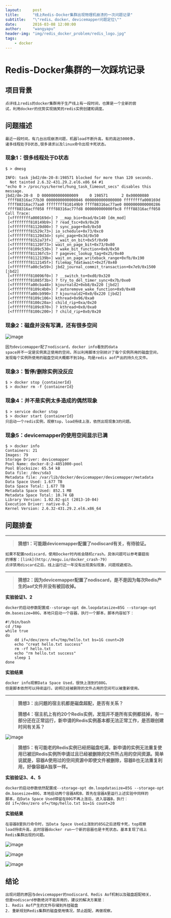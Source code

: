 ```yaml
---
layout:     post
title:      "线上Redis-Docker集群出现物理机崩溃的一次问题记录"
subtitle:   "\"redis、docker、devicemapper问题定位\""
date:       2016-03-08 12:00:00
author:     "wangyapu"
header-img: "img/redis_docker_problem/redis_logo.jpg"
tags:
    - docker
---
```


# Redis-Docker集群的一次踩坑记录

## 项目背景

    点评线上redis的docker集群用于生产线上有一段时间，也算是一个全新的尝
    试，利用docker的优势实现搞笑的redis实例创建和调度。
    
## 问题描述

    最近一段时间，有几台出现崩溃问题，机器load不断升高，有的高达5000多，
    诸多线程处于D状态,很多请求以及linux命令出现卡死状态。

### 现象1：很多线程处于D状态

    $ > dmesg

    INFO: task jbd2/dm-20-8:198571 blocked for more than 120 seconds.
      Not tainted 2.6.32-431.29.2.el6.x86_64 #1
    "echo 0 > /proc/sys/kernel/hung_task_timeout_secs" disables this message.
    jbd2/dm-20-8  D 0000000000000009     0 198571      2 0x00000080
     ffff88316ac77b30 0000000000000046 0000000000000000 ffffffffa000169d
     ffff88316ac77aa0 ffffffff810149b9 ffff88316ac77ae0 0000000000000286
     ffff88316acff058 ffff88316ac77fd8 000000000000fbc8 ffff88316acff058
    Call Trace:
     [<ffffffffa000169d>] ? __map_bio+0xad/0x140 [dm_mod]
     [<ffffffff810149b9>] ? read_tsc+0x9/0x20
     [<ffffffff81120d00>] ? sync_page+0x0/0x50
     [<ffffffff81529c73>] io_schedule+0x73/0xc0
     [<ffffffff81120d3d>] sync_page+0x3d/0x50
     [<ffffffff8152a73f>] __wait_on_bit+0x5f/0x90
     [<ffffffff81120f73>] wait_on_page_bit+0x73/0x80
     [<ffffffff8109c530>] ? wake_bit_function+0x0/0x50
     [<ffffffff81136fc5>] ? pagevec_lookup_tag+0x25/0x40
     [<ffffffff8112139b>] wait_on_page_writeback_range+0xfb/0x190
     [<ffffffff8112145f>] filemap_fdatawait+0x2f/0x40
     [<ffffffffa00c5e59>] jbd2_journal_commit_transaction+0x7e9/0x1500 [jbd2]
     [<ffffffff810096f0>] ? __switch_to+0xd0/0x320
     [<ffffffff81085f3b>] ? try_to_del_timer_sync+0x7b/0xe0
     [<ffffffffa00cba48>] kjournald2+0xb8/0x220 [jbd2]
     [<ffffffff8109c4b0>] ? autoremove_wake_function+0x0/0x40
     [<ffffffffa00cb990>] ? kjournald2+0x0/0x220 [jbd2]
     [<ffffffff8109c106>] kthread+0x96/0xa0
     [<ffffffff8100c20a>] child_rip+0xa/0x20
     [<ffffffff8109c070>] ? kthread+0x0/0xa0
     [<ffffffff8100c200>] ? child_rip+0x0/0x20

### 现象2：磁盘并没有写满，还有很多空间

![image](http://wangyapu0714.github.io/img/redis_docker_problem/dm_disk_total.png)

    因为devicemapper配了nodiscard，docker info看到的data 
    space并不一定是实例真正使用的空间，所以利用脚本分别统计了每个实例所用的磁盘空间，
    发现每个实例所使用的磁盘空间大概都不到10g，均是redis aof产出的持久化文件。


### 现象3：暂停/删除实例没反应

    $ > docker stop {containerId}
    $ > docker rm -f {containerId}


### 现象4：并不是实例太多造成的偶然现象

    $ > service docker stop
    $ > docker start {containerId}
    只启动一个redis实例，观察top，load持续上涨，依然出现现象3的问题。
    

### 现象5：devicemapper的使用空间显示已满

    $ > docker info 
    Containers: 21
    Images: 79
    Storage Driver: devicemapper
    Pool Name: docker-8:2-4851000-pool
    Pool Blocksize: 65.54 kB
    Data file: /dev/sda3
    Metadata file: /var/lib/docker/devicemapper/devicemapper/metadata
    Data Space Used: 1.677 TB
    Data Space Total: 1.677 TB
    Metadata Space Used: 852.1 MB
    Metadata Space Total: 10.74 GB
    Library Version: 1.02.82-git (2013-10-04)
    Execution Driver: native-0.2
    Kernel Version: 2.6.32-431.29.2.el6.x86_64
    
## 问题排查


---

>  **猜想1：可能跟devicemapper配置了nodiscard有关，有待验证。**

    如果不配置nodiscard，使用Docker时内核会随机crash。具体问题可以参考蘑菇街
    的博客：[link](http://mogu.io/docker_crash-79)
    点评禁用discard之后，线上运行近一年没有出现类似现象，问题规避成功。

---

>  **猜想2：因为devicemapper配置了nodiscard，是不是因为每次Redis产生的aof文件并没有被回收掉。**

**实验验证1、2**

    docker的启动参数配置成--storage-opt dm.loopdatasize=85G --storage-opt 
    dm.basesize=80G，本地只启动一个容器，执行一个脚本，脚本内容如下：

    #!/bin/bash
    cd /tmp
    while true
    do
    	dd if=/dev/zero of=/tmp/hello.txt bs=1G count=20
    	echo "creat hello.txt success"
    	rm -rf hello.txt
    	echo "rm hello.txt success"
    	sleep 1
    done

**实验结果**

    docker info观察Data Space Used，很快上涨到约80G，
    但是脚本依然可以持续运行。说明已经被删除的文件占用的空间可以被重新使用。

---
    
>  **猜想3：出问题的宿主机都是磁盘超配，是否有关系？**

>  **猜想4：宿主机上有约20个Redis实例，发现并不是所有实例都挂掉，有一部分还在正常运行，新申请的Redis实例基本都无法正常工作，是否跟创建时间有关系？**

![image](http://wangyapu0714.github.io/img/redis_docker_problem/docker_ps.jpg)

>  **猜想5：有可能老的Redis实例已经把磁盘吃满，新申请的实例无法重复使用已被旧Redis实例所申请过且已经被删除的文件所占用的空间资源。简单说就是，容器A使用过的空间资源中即使文件被删除，容器B也无法重复利用，好像容器A独享一样。**

**实验验证3、4、5**

    docker的启动参数依然配置成--storage-opt dm.loopdatasize=85G --storage-opt
    dm.basesize=80G，本地启动两个容器A和B，首先在容器A里运行上述实验中同样的
    脚本，在Data Space Used停留在80G不再上涨后，进入容器B，执行：
    dd if=/dev/zero of=/tmp/hello.txt bs=1G count=20
    
**实验结果**

    在容器B里执行命令时，当Data Space Used上涨到约85G之后进程卡死，top观察
    load持续升高，此时容器docker run一个新的容器也是卡死状态。基本复现了线上
    Redis集群出现的问题。

![image](http://wangyapu0714.github.io/img/redis_docker_problem/docker_info.jpg)

![image](http://wangyapu0714.github.io/img/redis_docker_problem/dd_file.jpg)

![image](http://wangyapu0714.github.io/img/redis_docker_problem/docker_run.jpg)
    
    
## 结论

    出现问题的原因与devicemapper的nodiscard、Redis Aof机制以及磁盘超配相关，
    但是nodiscard参数绝对不能弃用的，建议的解决方案是：
    1. Redis Aof产生的文件存储到外挂磁盘
    2. 重新规划Redis集群的磁盘使用情况，禁止超配，再做观察。
